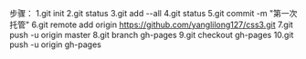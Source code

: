步骤：
1.git init
2.git status
3.git add --all
4.git status
5.git commit -m "第一次托管"
6.git remote add origin https://github.com/yanglilong127/css3.git
7.git push -u origin master
8.git branch gh-pages
9.git checkout gh-pages
10.git push -u origin gh-pages